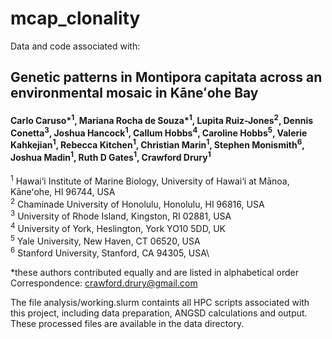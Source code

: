 # mcap_clonality

Data and code associated with:

## Genetic patterns in Montipora capitata across an environmental mosaic in Kāneʻohe Bay
#### Carlo Caruso\*<sup>1</sup>, Mariana Rocha de Souza\*<sup>1</sup>, Lupita Ruiz-Jones<sup>2</sup>, Dennis Conetta<sup>3</sup>, Joshua Hancock<sup>1</sup>, Callum Hobbs<sup>4</sup>, Caroline Hobbs<sup>5</sup>, Valerie Kahkejian<sup>1</sup>, Rebecca Kitchen<sup>1</sup>, Christian Marin<sup>1</sup>, Stephen Monismith<sup>6</sup>, Joshua Madin<sup>1</sup>, Ruth D Gates<sup>1</sup>, Crawford Drury<sup>1</sup>

<sup>1</sup> Hawai‘i Institute of Marine Biology, University of Hawai‘i at Mānoa, Kāneʻohe, HI 96744, USA\
<sup>2</sup> Chaminade University of Honolulu, Honolulu, HI 96816, USA\
<sup>3</sup> University of Rhode Island, Kingston, RI 02881, USA\
<sup>4</sup> University of York, Heslington, York YO10 5DD, UK\
<sup>5</sup> Yale University, New Haven, CT 06520, USA \
<sup>6</sup> Stanford University, Stanford, CA 94305, USA\

\*these authors contributed equally and are listed in alphabetical order\
Correspondence: crawford.drury@gmail.com


The file analysis/working.slurm containts all HPC scripts associated with this project, including data preparation, ANGSD calculations and output. 
These processed files are available in the data directory. 
